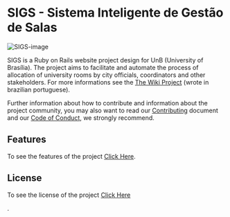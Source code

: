 # SIGS - Sistema Inteligente de Gestão de Salas


![SIGS-image](https://user-images.githubusercontent.com/18387694/46635580-54b54c00-cb2b-11e8-8e16-b3d2e41de814.png)




SIGS is a Ruby on Rails website project design for UnB (University of Brasília). The project aims to facilitate and automate the process of allocation of university rooms by city officials, coordinators and other stakeholders. For more informations see the [The Wiki Project](https://github.com/fga-gpp-mds/2017.1-SIGS/wiki) (wrote in brazilian portuguese).

Further information about how to contribute and information about the project community, you may also want to read our [Contributing](https://github.com/GCES-2018-2/SIGS-GCES/blob/develop/.github/CONTRIBUTING.md) document and our [Code of Conduct](https://github.com/GCES-2018-2/SIGS-GCES/blob/develop/docs/CODE_OF_CONDUCT.md), we strongly recommend.


## Features

To see the features of the project [Click Here](https://github.com/GCES-2018-2/SIGS-GCES/releases).

## License

To see the license of the project [Click Here](https://github.com/GCES-2018-2/SIGS-GCES/blob/develop/LICENSE)

.
